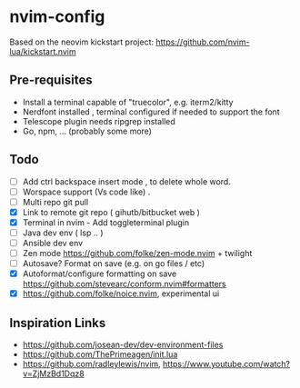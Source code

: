 # nvim-config

Based on the neovim kickstart project: https://github.com/nvim-lua/kickstart.nvim

## Pre-requisites

- Install a terminal capable of "truecolor", e.g. iterm2/kitty
- Nerdfont installed , terminal configured if needed to support the font
- Telescope plugin needs ripgrep installed
- Go, npm, ... (probably some more)

## Todo

- [ ] Add ctrl backspace insert mode , to delete whole word.
- [ ] Worspace support (Vs code like) .
- [ ] Multi repo git pull
- [x] Link to remote git repo ( gihutb/bitbucket web )
- [x] Terminal in nvim - Add toggleterminal plugin
- [ ] Java dev env ( lsp .. )
- [ ] Ansible dev env
- [ ] Zen mode https://github.com/folke/zen-mode.nvim + twilight
- [ ] Autosave? Format on save (e.g. on go files / etc)
- [x] Autoformat/configure formatting on save https://github.com/stevearc/conform.nvim#formatters
- [x] https://github.com/folke/noice.nvim, experimental ui

## Inspiration Links

- https://github.com/josean-dev/dev-environment-files
- https://github.com/ThePrimeagen/init.lua
- https://github.com/radleylewis/nvim, https://www.youtube.com/watch?v=ZjMzBd1Dqz8
